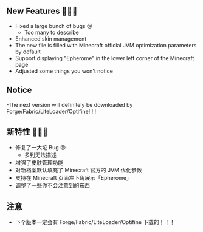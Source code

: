 ## New Features 🚀🚀🚀

- Fixed a large bunch of bugs 😢
  - Too many to describe
- Enhanced skin management
- The new file is filled with Minecraft official JVM optimization parameters by default
- Support displaying "Epherome" in the lower left corner of the Minecraft page
- Adjusted some things you won't notice

## Notice

-The next version will definitely be downloaded by Forge/Fabric/LiteLoader/Optifine! ! !

## 新特性 🚀🚀🚀

- 修复了一大坨 Bug 😢
  - 多到无法描述
- 增强了皮肤管理功能
- 对新档案默认填充了 Minecraft 官方的 JVM 优化参数
- 支持在 Minecraft 页面左下角展示「Epherome」
- 调整了一些你不会注意到的东西

## 注意

- 下个版本一定会有 Forge/Fabric/LiteLoader/Optifine 下载的！！！
